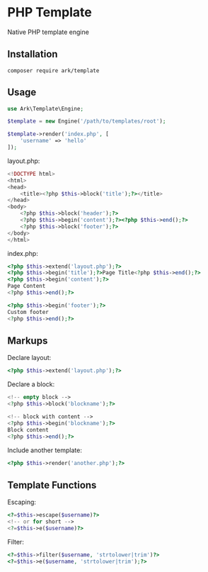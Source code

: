 # PHP Template

Native PHP template engine

## Installation

```
composer require ark/template
```

## Usage

```php
use Ark\Template\Engine;

$template = new Engine('/path/to/templates/root');

$template->render('index.php', [
    'username' => 'hello'
]);
```

layout.php:

```php
<!DOCTYPE html>
<html>
<head>
    <title><?php $this->block('title');?></title>
</head>
<body>
    <?php $this->block('header');?>
    <?php $this->begin('content');?><?php $this->end();?>
    <?php $this->block('footer');?>
</body>
</html>
```

index.php:

```php
<?php $this->extend('layout.php');?>
<?php $this->begin('title');?>Page Title<?php $this->end();?>
<?php $this->begin('content');?>
Page Content
<?php $this->end();?>

<?php $this->begin('footer');?>
Custom footer
<?php $this->end();?>
```

## Markups

Declare layout:

```php
<?php $this->extend('layout.php');?>
```

Declare a block:

```php
<!-- empty block -->
<?php $this->block('blockname');?>

<!-- block with content -->
<?php $this->begin('blockname');?>
Block content
<?php $this->end();?>
```

Include another template:

```php
<?php $this->render('another.php');?>
```

## Template Functions

Escaping:

```php
<?=$this->escape($username)?>
<!-- or for short -->
<?=$this->e($username)?>
```

Filter:

```php
<?=$this->filter($username, 'strtolower|trim')?>
<?=$this->e($username, 'strtolower|trim');?>
```